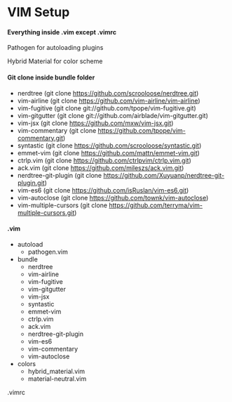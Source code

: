 # VIM Setup

#### Everything inside .vim except .vimrc

Pathogen for autoloading plugins

Hybrid Material for color scheme


#### Git clone inside bundle folder
- nerdtree (git clone https://github.com/scrooloose/nerdtree.git)
- vim-airline (git clone https://github.com/vim-airline/vim-airline)
- vim-fugitive (git clone git://github.com/tpope/vim-fugitive.git)
- vim-gitgutter (git clone git://github.com/airblade/vim-gitgutter.git)
- vim-jsx (git clone https://github.com/mxw/vim-jsx.git)
- vim-commentary (git clone https://github.com/tpope/vim-commentary.git)
- syntastic (git clone https://github.com/scrooloose/syntastic.git)
- emmet-vim (git clone https://github.com/mattn/emmet-vim.git)
- ctrlp.vim (git clone https://github.com/ctrlpvim/ctrlp.vim.git)
- ack.vim (git clone https://github.com/mileszs/ack.vim.git)
- nerdtree-git-plugin (git clone https://github.com/Xuyuanp/nerdtree-git-plugin.git)
- vim-es6 (git clone https://github.com/isRuslan/vim-es6.git)
- vim-autoclose (git clone https://github.com/townk/vim-autoclose)
- vim-multiple-cursors (git clone https://github.com/terryma/vim-multiple-cursors.git)


#### .vim
- autoload
    - pathogen.vim
- bundle
    - nerdtree
    - vim-airline
    - vim-fugitive
    - vim-gitgutter
    - vim-jsx
    - syntastic
    - emmet-vim
    - ctrlp.vim
    - ack.vim
    - nerdtree-git-plugin
    - vim-es6
    - vim-commentary
    - vim-autoclose
- colors
    - hybrid_material.vim
    - material-neutral.vim
    
.vimrc